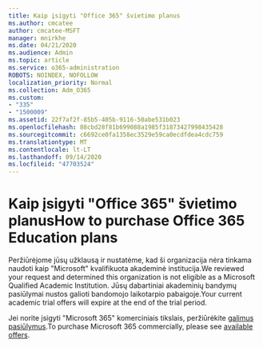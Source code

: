 ```yaml
---
title: Kaip įsigyti "Office 365" švietimo planus
ms.author: cmcatee
author: cmcatee-MSFT
manager: mnirkhe
ms.date: 04/21/2020
ms.audience: Admin
ms.topic: article
ms.service: o365-administration
ROBOTS: NOINDEX, NOFOLLOW
localization_priority: Normal
ms.collection: Adm_O365
ms.custom:
- "335"
- "1500009"
ms.assetid: 22f7af2f-85b5-405b-9116-50abe531b023
ms.openlocfilehash: 88cbd28f81b699088a1985f31873427998435428
ms.sourcegitcommit: c6692ce0fa1358ec3529e59ca0ecdfdea4cdc759
ms.translationtype: MT
ms.contentlocale: lt-LT
ms.lasthandoff: 09/14/2020
ms.locfileid: "47703524"
---
```

# <a name="how-to-purchase-office-365-education-plans"></a><span data-ttu-id="9e8cc-102">Kaip įsigyti "Office 365" švietimo planus</span><span class="sxs-lookup"><span data-stu-id="9e8cc-102">How to purchase Office 365 Education plans</span></span>

<span data-ttu-id="9e8cc-103">Peržiūrėjome jūsų užklausą ir nustatėme, kad ši organizacija nėra tinkama naudoti kaip "Microsoft" kvalifikuota akademinė institucija.</span><span class="sxs-lookup"><span data-stu-id="9e8cc-103">We reviewed your request and determined this organization is not eligible as a Microsoft Qualified Academic Institution.</span></span> <span data-ttu-id="9e8cc-104">Jūsų dabartiniai akademinių bandymų pasiūlymai nustos galioti bandomojo laikotarpio pabaigoje.</span><span class="sxs-lookup"><span data-stu-id="9e8cc-104">Your current academic trial offers will expire at the end of the trial period.</span></span>
  
<span data-ttu-id="9e8cc-105">Jei norite įsigyti "Microsoft 365" komerciniais tikslais, peržiūrėkite [galimus pasiūlymus](https://go.microsoft.com/fwlink/p/?linkid=868433).</span><span class="sxs-lookup"><span data-stu-id="9e8cc-105">To purchase Microsoft 365 commercially, please see [available offers](https://go.microsoft.com/fwlink/p/?linkid=868433).</span></span>  